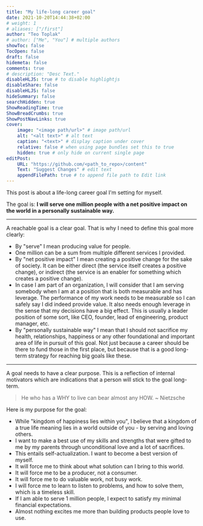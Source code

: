 ```yaml
---
title: "My life-long career goal"
date: 2021-10-20T14:44:38+02:00
# weight: 1
# aliases: ["/first"]
author: "Teo Toplak"
# author: ["Me", "You"] # multiple authors
showToc: false
TocOpen: false
draft: false
hidemeta: false
comments: true
# description: "Desc Text."
disableHLJS: true # to disable highlightjs
disableShare: false
disableHLJS: false
hideSummary: false
searchHidden: true
ShowReadingTime: true
ShowBreadCrumbs: true
ShowPostNavLinks: true
cover:
    image: "<image path/url>" # image path/url
    alt: "<alt text>" # alt text
    caption: "<text>" # display caption under cover
    relative: false # when using page bundles set this to true
    hidden: true # only hide on current single page
editPost:
    URL: "https://github.com/<path_to_repo>/content"
    Text: "Suggest Changes" # edit text
    appendFilePath: true # to append file path to Edit link
---
```


This post is about a life-long career goal I'm setting for myself.

The goal is:
**I will serve one million people with a net positive impact on the world in a personally sustainable way.**

---

A reachable goal is a clear goal. That is why I need to define this goal more clearly:

- By "serve" I mean producing value for people.
- One million can be a sum from multiple different services I provided.
- By "net positive impact" I mean creating a positive change for the sake of society. It can be either direct (the service itself creates a positive change), or indirect (the service is an enabler for something which creates a positive change).
- In case I am part of an organization, I will consider that I am serving somebody when I am at a position that is both measurable and has leverage. The performance of my work needs to be measurable so I can safely say I did indeed provide value. It also needs enough leverage in the sense that my decisions have a big effect. This is usually a leader position of some sort, like CEO, founder, lead of engineering, product manager, etc.
- By "personally sustainable way" I mean that I should not sacrifice my health, relationships, happiness or any other foundational and important area of life in pursuit of this goal. Not just because a career should be there to fund those in the first place, but because that is a good long-term strategy for reaching big goals like these.

---

A goal needs to have a clear purpose. This is a reflection of internal motivators which are indications that a person will stick to the goal long-term.

> He who has a WHY to live can bear almost any HOW. ~ Nietzsche
> 

Here is my purpose for the goal:

- While "kingdom of happiness lies within you", I believe that a kingdom of a true life meaning lies in a world outside of you - by serving and loving others.
- I want to make a best use of my skills and strengths that were gifted to me by my parents through unconditional love and a lot of sacrifices.
- This entails self-actualization. I want to become a best version of myself.
- It will force me to think about what solution can I bring to this world.
- It will force me to be a producer, not a consumer.
- It will force me to do valuable work, not busy work.
- I will force me to learn to listen to problems, and how to solve them, which is a timeless skill.
- If I am able to serve 1 million people, I expect to satisfy my minimal financial expectations.
- Almost nothing excites me more than building products people love to use.
